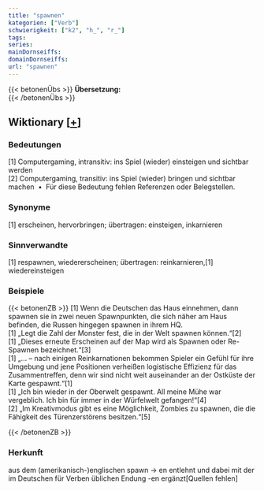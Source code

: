 ```yaml
---
title: "spawnen"
kategorien: ["Verb"]
schwierigkeit: ["k2", "h_", "r_"]
tags:
series:
mainDornseiffs:
domainDornseiffs:
url: "spawnen"
---
```


{{< betonenÜbs >}}
**Übersetzung:**  
{{< /betonenÜbs >}}

## Wiktionary [[+](https://de.wiktionary.org/wiki/spawnen)]

### Bedeutungen
[1] Computergaming, intransitiv: ins Spiel (wieder) einsteigen und sichtbar werden  
[2] Computergaming, transitiv: ins Spiel (wieder) bringen und sichtbar machen  •  Für diese Bedeutung fehlen Referenzen oder Belegstellen.  

### Synonyme
[1] erscheinen, hervorbringen; übertragen: einsteigen, inkarnieren  

### Sinnverwandte
[1] respawnen, wiedererscheinen; übertragen: reinkarnieren,[1] wiedereinsteigen  

### Beispiele
{{< betonenZB >}}
[1] Wenn die Deutschen das Haus einnehmen, dann spawnen sie in zwei neuen Spawnpunkten, die sich näher am Haus befinden, die Russen hingegen spawnen in ihrem HQ.  
[1] „Legt die Zahl der Monster fest, die in der Welt spawnen können.“[2]  
[1] „Dieses erneute Erscheinen auf der Map wird als Spawnen oder Re-Spawnen bezeichnet.“[3]  
[1] „… – nach einigen Reinkarnationen bekommen Spieler ein Gefühl für ihre Umgebung und jene Positionen verheißen logistische Effizienz für das Zusammentreffen, denn wir sind nicht weit auseinander an der Ostküste der Karte gespawnt.“[1]  
[1] „Ich bin wieder in der Oberwelt gespawnt. All meine Mühe war vergeblich. Ich bin für immer in der Würfelwelt gefangen!“[4]  
[2] „Im Kreativmodus gibt es eine Möglichkeit, Zombies zu spawnen, die die Fähigkeit des Türenzerstörens besitzen.“[5]  

{{< /betonenZB >}}
### Herkunft
aus dem (amerikanisch-)englischen spawn → en entlehnt und dabei mit der im Deutschen für Verben üblichen Endung -en ergänzt[Quellen fehlen]  


